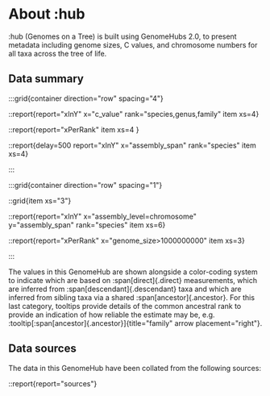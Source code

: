 # About :hub

:hub (Genomes on a Tree) is built using GenomeHubs 2.0, to present metadata including genome sizes, C values, and chromosome numbers for all taxa across the tree of life.

## Data summary

:::grid{container direction="row" spacing="4"}

::report{report="xInY" x="c_value" rank="species,genus,family" item xs=4}

::report{report="xPerRank" item xs=4 }

::report{delay=500 report="xInY" x="assembly_span" rank="species" item xs=4}

:::

:::grid{container direction="row" spacing="1"}

::grid{item xs="3"}

::report{report="xInY" x="assembly_level=chromosome" y="assembly_span" rank="species" item xs=6}

::report{report="xPerRank" x="genome_size>1000000000" item xs=3}

:::

The values in this GenomeHub are shown alongside a color-coding system to indicate which are based on :span[direct]{.direct} measurements, which are inferred from :span[descendant]{.descendant} taxa and which are inferred from sibling taxa via a shared :span[ancestor]{.ancestor}. For this last category, tooltips provide details of the common ancestral rank to provide an indication of how reliable the estimate may be, e.g. :tooltip[:span[ancestor]{.ancestor}]{title="family" arrow placement="right"}.

## Data sources

The data in this GenomeHub have been collated from the following sources:

::report{report="sources"}
